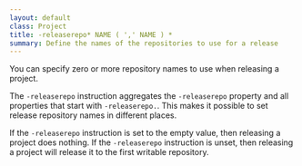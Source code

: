```yaml
---
layout: default
class: Project
title: -releaserepo* NAME ( ',' NAME ) *
summary: Define the names of the repositories to use for a release
---
```


You can specify zero or more repository names to use when releasing a project.

The `-releaserepo` instruction aggregates the `-releaserepo` property and all properties that start with `-releaserepo.`. This makes it possible to set release repository names in different places.

If the `-releaserepo` instruction is set to the empty value, then releasing a project does nothing. If the `-releaserepo` instruction is unset, then releasing a project will release it to the first writable repository.
